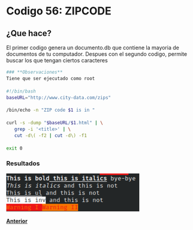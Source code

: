 # Codigo 56: ZIPCODE

## ¿Que hace?
El primer codigo genera un documento.db que contiene la mayoria de documentos de tu computador. Despues con el segundo codigo, permite buscar los que tengan ciertos caracteres

```bash
### **Observaciones**
Tiene que ser ejecutado como root

#!/bin/bash
baseURL="http://www.city-data.com/zips"

/bin/echo -n "ZIP code $1 is in "

curl -s -dump "$baseURL/$1.html" | \
   grep -i '<title>' | \
   cut -d\( -f2 | cut -d\) -f1

exit 0
```

### **Resultados**
![](https://github.com/SPM-UPVictoria/test-git-itsHaydo/blob/main/capturas/capturas/11.png)

**[Anterior](https://github.com/SPM-UPVictoria/test-git-itsHaydo)**

